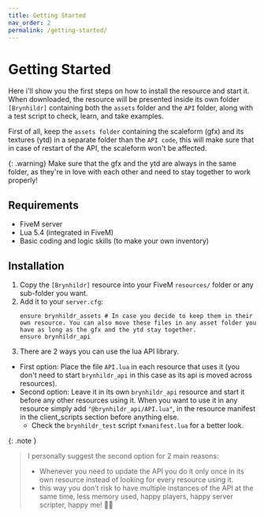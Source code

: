 ```yaml
---
title: Getting Started
nav_order: 2
permalink: /getting-started/
---
```


# Getting Started
Here i'll show you the first steps on how to install the resource and start it.
When downloaded, the resource will be presented inside its own folder `[Brynhildr]` containing both the `assets` folder and the `API` folder, along with a test script to check, learn, and take examples. 

First of all, keep the `assets folder` containing the scaleform (gfx) and its textures (ytd) in a separate folder than the `API code`, this will make sure that in case of restart of the API, the scaleform won't be affected.

{: .warning}
Make sure that the gfx and the ytd are always in the same folder, as they're in love with each other and need to stay together to work properly!

## Requirements

- FiveM server
- Lua 5.4 (integrated in FiveM)
- Basic coding and logic skills (to make your own inventory)

## Installation

1. Copy the `[Brynhildr]` resource into your FiveM `resources/` folder or any sub-folder you want.
2. Add it to your `server.cfg`:
   ```
   ensure brynhildr_assets # In case you decide to keep them in their own resource. You can also move these files in any asset folder you have as long as the gfx and the ytd stay together.
   ensure brynhildr_api
   ```
3. There are 2 ways you can use the lua API library.
  - First option: Place the file `API.lua` in each resource that uses it (you don't need to start `brynhildr_api` in this case as its api is moved across resources).
  - Second option: Leave it in its own `brynhildr_api` resource and start it before any other resources using it. When you want to use it in any resource simply add `"@brynhildr_api/API.lua"`, in the resource manifest in the client_scripts section before anything else. 
    - Check the `brynhildr_test` script `fxmanifest.lua` for a better look.

{: .note }
> I personally suggest the second option for 2 main reasons: 
> - Whenever you need to update the API you do it only once in its own resource instead of looking for every resource using it. 
> - this way you don’t risk to have multiple instances of the API at the same time, less memory used, happy players, happy server scripter, happy me! 🥳🥳
